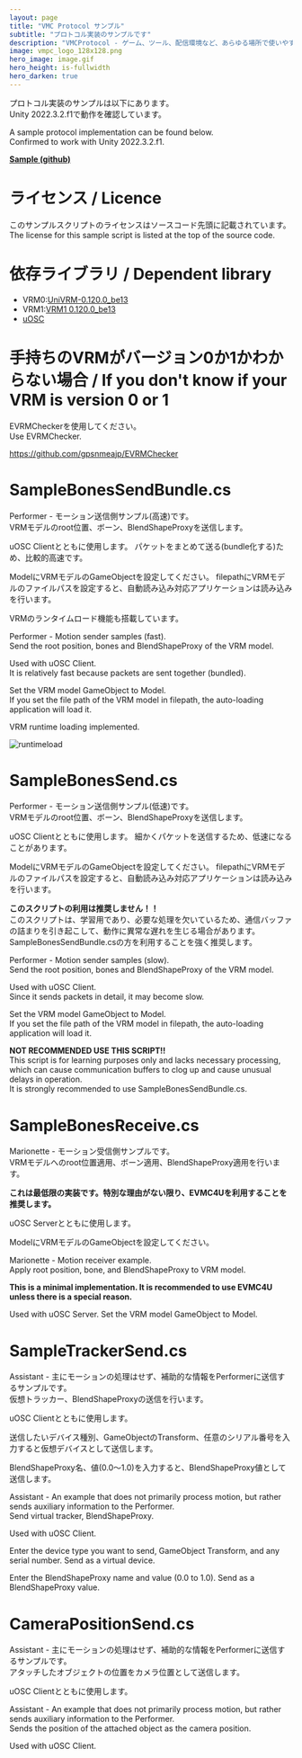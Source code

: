 ```yaml
---
layout: page
title: "VMC Protocol サンプル"
subtitle: "プロトコル実装のサンプルです"
description: "VMCProtocol - ゲーム、ツール、配信環境など、あらゆる場所で使いやすいモーションキャプチャプロトコル仕様"
image: vmpc_logo_128x128.png
hero_image: image.gif
hero_height: is-fullwidth
hero_darken: true
---
```


プロトコル実装のサンプルは以下にあります。  
Unity 2022.3.2.f1で動作を確認しています。

A sample protocol implementation can be found below.  
Confirmed to work with Unity 2022.3.2.f1.

**[Sample (github)](https://github.com/sh-akira/VirtualMotionCaptureProtocol/tree/master/sample)**

# ライセンス / Licence
このサンプルスクリプトのライセンスはソースコード先頭に記載されています。  
The license for this sample script is listed at the top of the source code.

# 依存ライブラリ / Dependent library
- VRM0:[UniVRM-0.120.0_be13](https://github.com/vrm-c/UniVRM)
- VRM1:[VRM1 0.120.0_be13](https://github.com/vrm-c/UniVRM)
- [uOSC](https://github.com/hecomi/uOSC)

# 手持ちのVRMがバージョン0か1かわからない場合 / If you don't know if your VRM is version 0 or 1
EVRMCheckerを使用してください。  
Use EVRMChecker.  

https://github.com/gpsnmeajp/EVRMChecker

# SampleBonesSendBundle.cs
Performer - モーション送信側サンプル(高速)です。  
VRMモデルのroot位置、ボーン、BlendShapeProxyを送信します。

uOSC Clientとともに使用します。
パケットをまとめて送る(bundle化する)ため、比較的高速です。

ModelにVRMモデルのGameObjectを設定してください。
filepathにVRMモデルのファイルパスを設定すると、自動読み込み対応アプリケーションは読み込みを行います。

VRMのランタイムロード機能も搭載しています。

Performer - Motion sender samples (fast).  
Send the root position, bones and BlendShapeProxy of the VRM model.

Used with uOSC Client.  
It is relatively fast because packets are sent together (bundled).

Set the VRM model GameObject to Model.  
If you set the file path of the VRM model in filepath, the auto-loading application will load it.

VRM runtime loading implemented.

![runtimeload](runtimeload.png)

# SampleBonesSend.cs
Performer - モーション送信側サンプル(低速)です。  
VRMモデルのroot位置、ボーン、BlendShapeProxyを送信します。

uOSC Clientとともに使用します。
細かくパケットを送信するため、低速になることがあります。

ModelにVRMモデルのGameObjectを設定してください。
filepathにVRMモデルのファイルパスを設定すると、自動読み込み対応アプリケーションは読み込みを行います。

**このスクリプトの利用は推奨しません！！**  
このスクリプトは、学習用であり、必要な処理を欠いているため、通信バッファの詰まりを引き起こして、動作に異常な遅れを生じる場合があります。  
SampleBonesSendBundle.csの方を利用することを強く推奨します。  

Performer - Motion sender samples (slow).  
Send the root position, bones and BlendShapeProxy of the VRM model.

Used with uOSC Client.  
Since it sends packets in detail, it may become slow.

Set the VRM model GameObject to Model.  
If you set the file path of the VRM model in filepath, the auto-loading application will load it.

**NOT RECOMMENDED USE THIS SCRIPT!!**  
This script is for learning purposes only and lacks necessary processing, which can cause communication buffers to clog up and cause unusual delays in operation.  
It is strongly recommended to use SampleBonesSendBundle.cs.  

# SampleBonesReceive.cs
Marionette - モーション受信側サンプルです。  
VRMモデルへのroot位置適用、ボーン適用、BlendShapeProxy適用を行います。

**これは最低限の実装です。特別な理由がない限り、EVMC4Uを利用することを推奨します。**

uOSC Serverとともに使用します。

ModelにVRMモデルのGameObjectを設定してください。

Marionette - Motion receiver example.  
Apply root position, bone, and BlendShapeProxy to VRM model.

**This is a minimal implementation. It is recommended to use EVMC4U unless there is a special reason.**

Used with uOSC Server.
Set the VRM model GameObject to Model.

# SampleTrackerSend.cs
Assistant - 主にモーションの処理はせず、補助的な情報をPerformerに送信するサンプルです。  
仮想トラッカー、BlendShapeProxyの送信を行います。

uOSC Clientとともに使用します。

送信したいデバイス種別、GameObjectのTransform、任意のシリアル番号を入力すると仮想デバイスとして送信します。

BlendShapeProxy名、値(0.0～1.0)を入力すると、BlendShapeProxy値として送信します。

Assistant - An example that does not primarily process motion, but rather sends auxiliary information to the Performer.  
Send virtual tracker, BlendShapeProxy.

Used with uOSC Client.

Enter the device type you want to send, GameObject Transform, and any serial number. Send as a virtual device.

Enter the BlendShapeProxy name and value (0.0 to 1.0). Send as a BlendShapeProxy value.

# CameraPositionSend.cs
Assistant - 主にモーションの処理はせず、補助的な情報をPerformerに送信するサンプルです。  
アタッチしたオブジェクトの位置をカメラ位置として送信します。

uOSC Clientとともに使用します。

Assistant - An example that does not primarily process motion, but rather sends auxiliary information to the Performer.  
Sends the position of the attached object as the camera position.

Used with uOSC Client.
